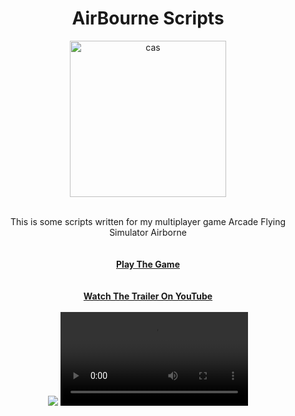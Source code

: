 
<h1 align="center">AirBourne Scripts</h1>

<div align="center">
   <img width="250" height="250" alt="cas" src="https://user-images.githubusercontent.com/76784461/201528643-81b98245-d4df-428a-8745-8043bb53a24d.png">

  <p align="center">
    <br>
    This is some scripts written for my multiplayer game Arcade Flying Simulator Airborne
    <br />
    <br>
    <br />
    <a href="https://vecter-games.itch.io/airbourne"><strong>Play The Game</strong></a>
    <br>
    <br>
    <br>
    <a href="https://www.youtube.com/watch?v=twql-aK_wjE"><strong>Watch The Trailer On YouTube</strong></a>
    <br>
    <br>
<img src="https://user-images.githubusercontent.com/76784461/201528975-13f9050f-6594-4d20-90e3-03f67445dfde.mp4">
<video src="https://user-images.githubusercontent.com/76784461/201528975-13f9050f-6594-4d20-90e3-03f67445dfde.mp4">







